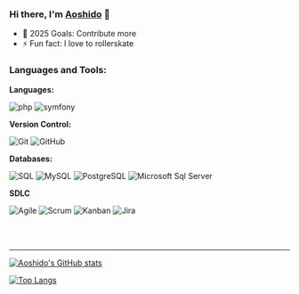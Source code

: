 ### Hi there, I'm [Aoshido][website] 👋 

- 🥅 2025 Goals: Contribute more
- ⚡ Fun fact: I love to  rollerskate

### Languages and Tools:

**Languages:**


![php](https://img.shields.io/badge/-php-grey?style=flat-square&logo=php&logoColor=white)
![symfony](https://img.shields.io/badge/-symfony-green?style=flat-square&logo=symfony&logoColor=white)

**Version Control:**


![Git](https://img.shields.io/badge/-Git-%23F05032?style=flat-square&logo=git&logoColor=ffffff)
![GitHub](https://img.shields.io/badge/-GitHub-181717?style=flat-square&logo=github)

**Databases:**


![SQL](https://img.shields.io/badge/-SQL-orange?style=flat-square&logo=sql)
![MySQL](https://img.shields.io/badge/-MySQL-darkblue?style=flat-square&logo=mysql&logoColor=ffffff)
![PostgreSQL](https://img.shields.io/badge/-PostgreSQL-blue?style=flat-square&logo=postgresql&logoColor=ffffff)
![Microsoft Sql Server](https://img.shields.io/badge/-Sql%20Server-yellow?style=flat-square&logo=microsoft-sql-server&logoColor=ffffff)

**SDLC**


![Agile](https://img.shields.io/badge/Agile-blue?style=flat-square&logo=Agile&logoColor=white)
![Scrum](https://img.shields.io/badge/Scrum-green?style=flat-square&logo=Scrum&logoColor=white)
![Kanban](https://img.shields.io/badge/Kanban-red?style=flat-square&logo=Kanban&logoColor=white)
![Jira](https://img.shields.io/badge/-Jira-0052CC?style=flat-square&logo=jira&logoColor=white)

<br />
<br />

---


[![Aoshido's GitHub stats](https://github-readme-stats.vercel.app/api?username=Aoshido&count_private=true&theme=tokyonight)](https://github.com/Aoshido/github-readme-stats)

[![Top Langs](https://github-readme-stats.vercel.app/api/top-langs/?username=aoshido&layout=compact&theme=tokyonight)](https://github.com/Aoshido/github-readme-stats)


[website]: https://aoshido.com
